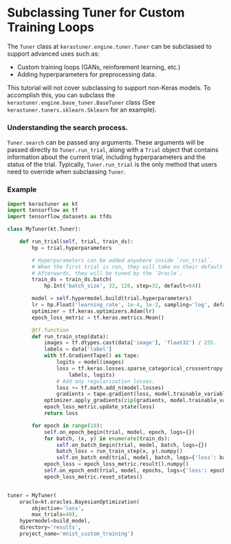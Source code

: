 # Subclassing Tuner for Custom Training Loops

The `Tuner` class at `kerastuner.engine.tuner.Tuner` can be subclassed to support advanced uses such as:

- Custom training loops (GANs, reinforement learning, etc.)
- Adding hyperparameters for preprocessing data.

This tutorial will not cover subclassing to support non-Keras models. To accomplish this, you can subclass the `kerastuner.engine.base_tuner.BaseTuner` class (See `kerastuner.tuners.sklearn.Sklearn` for an example).

### Understanding the search process.

`Tuner.search` can be passed any arguments. These arguments will be passed directly to `Tuner.run_trial`, along with a `Trial` object that contains information about the current trial, including hyperparameters and the status of the trial. Typically, `Tuner.run_trial` is the only method that users need to override when subclassing `Tuner`.

### Example

```python
import kerastuner as kt
import tensorflow as tf
import tensorflow_datasets as tfds

class MyTuner(kt.Tuner):

    def run_trial(self, trial, train_ds):
        hp = trial.hyperparameters

        # Hyperparameters can be added anywhere inside `run_trial`.
        # When the first trial is run, they will take on their default values.
        # Afterwards, they will be tuned by the `Oracle`.
        train_ds = train_ds.batch(
            hp.Int('batch_size', 32, 128, step=32, default=64))

        model = self.hypermodel.build(trial.hyperparameters)
        lr = hp.Float('learning_rate', 1e-4, 1e-2, sampling='log', default=1e-3)
        optimizer = tf.keras.optimizers.Adam(lr)
        epoch_loss_metric = tf.keras.metrics.Mean()

        @tf.function
        def run_train_step(data):
            images = tf.dtypes.cast(data['image'], 'float32') / 255.
            labels = data['label']
            with tf.GradientTape() as tape:
                logits = model(images)
                loss = tf.keras.losses.sparse_categorical_crossentropy(
                    labels, logits)
                # Add any regularization losses.
                loss += tf.math.add_n(model.losses)
                gradients = tape.gradient(loss, model.trainable_variables)
            optimizer.apply_gradients(zip(gradients, model.trainable_variables))
            epoch_loss_metric.update_state(loss)
            return loss

        for epoch in range(10):
            self.on_epoch_begin(trial, model, epoch, logs={})
            for batch, (x, y) in enumerate(train_ds):
                self.on_batch_begin(trial, model, batch, logs={})
                batch_loss = run_train_step(x, y).numpy()
                self.on_batch_end(trial, model, batch, logs={'loss': batch_loss})
            epoch_loss = epoch_loss_metric.result().numpy()
            self.on_epoch_end(trial, model, epochs, logs={'loss': epoch_loss})
            epoch_loss_metric.reset_states()


tuner = MyTuner(
    oracle=kt.oracles.BayesianOptimization(
        objective='loss',
        max_trials=40),
    hypermodel=build_model,
    directory='results',
    project_name='mnist_custom_training')


